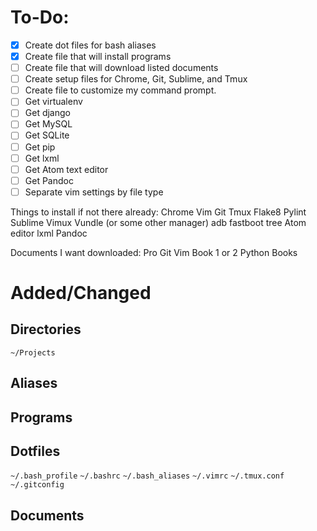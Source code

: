 To-Do:
======

- [x] Create dot files for bash aliases
- [x] Create file that will install programs
- [ ] Create file that will download listed documents
- [ ] Create setup files for Chrome, Git, Sublime, and Tmux
- [ ] Create file to customize my command prompt.
- [ ] Get virtualenv
- [ ] Get django
- [ ] Get MySQL
- [ ] Get SQLite
- [ ] Get pip
- [ ] Get lxml
- [ ] Get Atom text editor
- [ ] Get Pandoc
- [ ] Separate vim settings by file type

Things to install if not there already:
	Chrome
	Vim
	Git
	Tmux
	Flake8
	Pylint
	Sublime
	Vimux
	Vundle (or some other manager)
	adb
	fastboot
    tree
    Atom editor
    lxml
    Pandoc

Documents I want downloaded:
	Pro Git
	Vim Book
	1 or 2 Python Books

Added/Changed
=============

Directories
-----------

``~/Projects``


Aliases
-------


Programs
--------


Dotfiles
--------

``~/.bash_profile``
``~/.bashrc``
``~/.bash_aliases``
``~/.vimrc``
``~/.tmux.conf``
``~/.gitconfig``


Documents
---------
